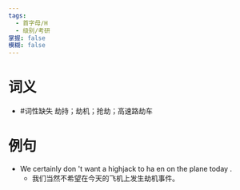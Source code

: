 ```yaml
---
tags:
  - 首字母/H
  - 级别/考研
掌握: false
模糊: false
---
```

# 词义
- #词性缺失 劫持；劫机；抢劫；高速路劫车
# 例句
- We certainly don 't want a highjack to ha en on the plane today .
	- 我们当然不希望在今天的飞机上发生劫机事件。
